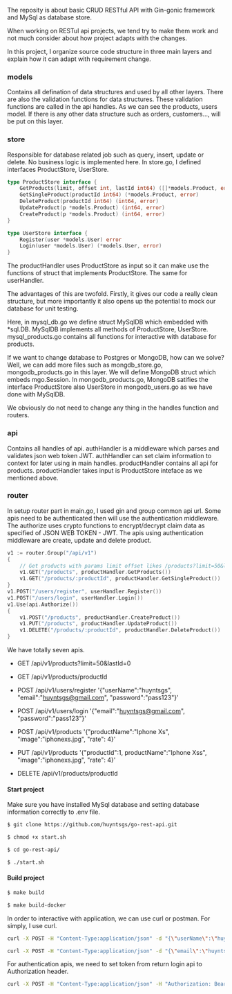 
The reposity is about basic CRUD RESTful API with Gin-gonic framework and MySql as database store.

When working on RESTul api projects, we tend try to make them work and not much consider about how project adapts with the changes.

In this project, I organize source code structure in three main layers and explain how it can adapt with requirement change.

### models 

Contains all defination of data structures and used by all other layers. There are also the validation functions for data structures. 
These validation functions are called in the api handles. As we can see the products, users model. 
If there is any other data structure such as orders, customers..., will be put on this layer.

### store

Responsible for database related job such as query, insert, update or delete. No business logic is implemented here.
In store.go, I defined interfaces ProductStore, UserStore.

````go
type ProductStore interface {
	GetProducts(limit, offset int, lastId int64) ([]*models.Product, error)
	GetSingleProduct(productId int64) (*models.Product, error)
	DeleteProduct(productId int64) (int64, error)
	UpdateProduct(p *models.Product) (int64, error)
	CreateProduct(p *models.Product) (int64, error)
}

type UserStore interface {
	Register(user *models.User) error
	Login(user *models.User) (*models.User, error)
}
````

The productHandler uses ProductStore as input so it can make use the functions of struct that implements ProductStore. The same for userHandler.

The advantages of this are twofold. Firstly, it gives our code a really clean structure, but more importantly it also opens up the potential to mock our database for unit testing.

Here, in mysql_db.go we define struct MySqlDB which embedded with *sql.DB. MySqlDB implements all methods of ProductStore, UserStore. mysql_products.go contains all functions for interactive with database for products. 

If we want to change database to Postgres or MongoDB, how can we solve? Well, we can add more files such as mongdb_store.go, mongodb_products.go in this layer.
We will define MongoDB struct which embeds mgo.Session. In mongodb_products.go, MongoDB satifies the interface ProductStore also UserStore in mongodb_users.go as we have done with MySqlDB.

We obviously do not need to change any thing in the handles function and routers.

### api

Contains all handles of api. 
authHandler is a middleware which parses and validates json web token JWT. authHandler can set claim information to context for later using in main handles.
productHandler contains all api for products. productHandler takes input is ProductStore inteface as we mentioned above.

### router

In setup router part in main.go, I used gin and group common api url. Some apis need to be authenticated then will use the authentication middleware. 
The authorize uses crypto functions to encrypt/decrypt claim data as specified of JSON WEB TOKEN - JWT. The apis using authentication middleware are create, update and delete product.

````go
v1 := router.Group("/api/v1")
{
	// Get products with params limit offset likes /products?limit=50&lastId=0
	v1.GET("/products", productHandler.GetProducts())
	v1.GET("/products/:productId", productHandler.GetSingleProduct())
}
v1.POST("/users/register", userHandler.Register())
v1.POST("/users/login", userHandler.Login())
v1.Use(api.Authorize())
{
	v1.POST("/products", productHandler.CreateProduct())
	v1.PUT("/products", productHandler.UpdateProduct())
	v1.DELETE("/products/:productId", productHandler.DeleteProduct())
}
````

We have totally seven apis.

- GET /api/v1/products?limit=50&lastId=0
- GET /api/v1/products/productId
- POST /api/v1/users/register '{"userName":"huyntsgs", "email":"huyntsgs@gmail.com", "password":"pass123"}'
- POST /api/v1/users/login '{"email":"huyntsgs@gmail.com", "password":"pass123"}'

- POST /api/v1/products '{"productName":"Iphone Xs", "image":"iphonexs.jpg", "rate": 4}'
- PUT /api/v1/products '{"productId":1, productName":"Iphone Xss", "image":"iphonexs.jpg", "rate": 4}'
- DELETE /api/v1/products/productId


#### Start project

Make sure you have installed MySql database and setting database information correctly to .env file.

````bash
$ git clone https://github.com/huyntsgs/go-rest-api.git

$ chmod +x start.sh

$ cd go-rest-api/

$ ./start.sh
````
#### Build project

````bash
$ make build

$ make build-docker

````

In order to interactive with application, we can use curl or postman. For simply, I use curl.

````bash
curl -X POST -H "Content-Type:application/json" -d "{\"userName\":\"huyntsgs\", \"email\":\"huyntsgs@gmail.com\", \"password\":\"pass123\"}"  http://127.0.0.1:8081/api/v1/users/register

curl -X POST -H "Content-Type:application/json" -d "{\"email\":\"huyntsgs@gmail.com\", \"password\":\"pass123\"}"  http://127.0.0.1:8081/api/v1/users/login
````
For authentication apis, we need to set token from return login api to Authorization header.

````bash
curl -X POST -H "Content-Type:application/json" -H "Authorization: Bearer eyJhbGciOiJIUzI1NiIsInR5cCI6IkpXVCJ9.eyJlbWFpbCI6Imh1eW50c2dzQGdtYWlsLmNvbSIsImV4cCI6MTU1MjM3NzE3NSwidXNlcklkIjoxLCJ1c2VyTmFtZSI6Imh1eW50c2dzIn0.Prxp4FCa684f6wjXXL1jMuAciqXd8zLme7_lOhNhiwM" -d "{\"productName\":\"IphoneXs\", \"image\":\"iphonexs.jpg\", \"rate\": 4}"  http://127.0.0.1:8081/api/v1/products
````




